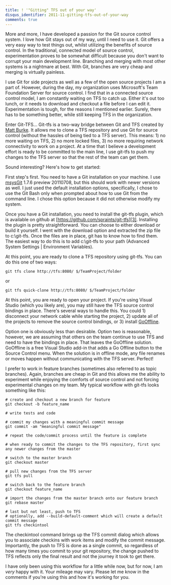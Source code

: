 ```yaml
---
title: ! '"Gitting" TFS out of your way'
disqus_identifier: 2011-11-gitting-tfs-out-of-your-way
comments: true
---
```


More and more, I have developed a passion for the Git source control system. I love how Git stays out of my way, until I need to use it. Git offers a very easy way to test things out, whilst utilizing the benefits of source control. In the traditional, connected model of source control, experimentation proves to be somewhat difficult because you don't want to corrupt your main development line. Branching and merging with most other systems is a nightmare at best. With Git, branches are very cheap and merging is virtually painless. 

I use Git for side projects as well as a few of the open source projects I am a part of. However, during the day, my organization uses Microsoft's Team Foundation Server for source control. I find that in a connected source control model, I am constantly waiting on TFS to catch up. Either it's out too lunch, or it needs to download and checkout a file before I can edit it. Experimentation is tough, for the reasons I mentioned earlier. Surely, there has to be something better, while still keeping TFS in the organization.

Enter Git-TFS... Git-tfs is a two-way bridge between Git and TFS created by [Matt Burke][1]. It allows me to clone a TFS repository and use Git for source control (without the hassles of being tied to a TFS server). This means: 1) no more waiting on TFS, 2) no more locked files, 3) no more requiring network connectivity to work on a project. At a time that I believe a development effort is ready to be committed to the main line, I use git-tfs to push my changes to the TFS server so that the rest of the team can get them.

Sound interesting? Here's how to get started:

First step's first. You need to have a Git installation on your machine. I use [msysGit][2] 1.7.6 preview 20110708, but this should work with newer versions as well. I just used the default installation options, specifically, I chose to use the Git Bash only when prompted about how to use Git from the command line. I chose this option because it did not otherwise modify my system.

Once you have a Git installation, you need to install the git-tfs plugin, which is available on github at [https://github.com/spraints/git-tfs][3]. Installing the plugin is pretty straightforward. You can choose to either download or build it yourself. I went with the download option and extracted the zip file to c:\git-tfs. Once the files are in place, git has to know how to find them. The easiest way to do this is to add c:\git-tfs to your path (Advanced System Settings | Environment Variables). 

At this point, you are ready to clone a TFS repository using git-tfs. You can do this one of two ways:

``` console
git tfs clone http://tfs:8080/ $/TeamProject/folder
```

or 

``` console
git tfs quick-clone http://tfs:8080/ $/TeamProject/folder
```

At this point, you are ready to open your project. If you're using Visual Studio (which you likely are), you may still have the TFS source control bindings in place. There's several ways to handle this. You could 1) disconnect your network cable while starting the project, 2) update all of the projects to remove the source control bindings, or 3) install [GoOffline][4].

Option one is obviously less than desirable. Option two is reasonable, however, we are assuming that others on the team continue to use TFS and need to have the bindings in place. That leaves the GoOffline solution. GoOffline is a free Visual Studio add-in that adds a Go Offline button to the Source Control menu. When the solution is in offline mode, any file renames or moves happen without communicating with the TFS server. Perfect!

I prefer to work in feature branches (sometimes also referred to as topic branches). Again, branches are cheap in Git and this allows me the ability to experiment while enjoying the comforts of source control and not forcing experimental changes on my team. My typical workflow with git-tfs looks something like this:

``` console
# create and checkout a new branch for feature
git checkout -b feature_name

# write tests and code

# commit my changes with a meaningful commit message
git commit -am "meaningful commit message"

# repeat the code/commit process until the feature is complete

# when ready to commit the changes to the TFS repository, first sync any newer changes from the master

# switch to the master branch
git checkout master

# pull new changes from the TFS server
git tfs pull

# switch back to the feature branch
git checkout feature_name

# import the changes from the master branch onto our feature branch
git rebase master 

# last but not least, push to TFS
# optionally, add --build-default-comment which will create a default commit message
git tfs checkintool 
```

The checkintool command brings up the TFS commit dialog which allows you to associate checkins with work items and modify the commit message. Importantly, the push to TFS is done as a single commit, so regardless of how many times you commit to your git repository, the change pushed to TFS reflects only the final result and not the journey it took to get there.

I have only been using this workflow for a little while now, but for now, I am *very* happy with it. Your mileage may vary. Please let me know in the comments if you're using this and how it's working for you.

[1]:http://mattonrails.wordpress.com
[2]:http://code.google.com/p/msysgit/
[3]:https://github.com/spraints/git-tfs
[4]:http://visualstudiogallery.msdn.microsoft.com/425f09d8-d070-4ab1-84c1-68fa326190f4?SRC=Home
